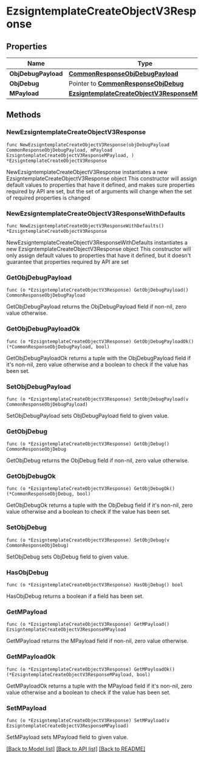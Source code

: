 # EzsigntemplateCreateObjectV3Response

## Properties

Name | Type | Description | Notes
------------ | ------------- | ------------- | -------------
**ObjDebugPayload** | [**CommonResponseObjDebugPayload**](CommonResponseObjDebugPayload.md) |  | 
**ObjDebug** | Pointer to [**CommonResponseObjDebug**](CommonResponseObjDebug.md) |  | [optional] 
**MPayload** | [**EzsigntemplateCreateObjectV3ResponseMPayload**](EzsigntemplateCreateObjectV3ResponseMPayload.md) |  | 

## Methods

### NewEzsigntemplateCreateObjectV3Response

`func NewEzsigntemplateCreateObjectV3Response(objDebugPayload CommonResponseObjDebugPayload, mPayload EzsigntemplateCreateObjectV3ResponseMPayload, ) *EzsigntemplateCreateObjectV3Response`

NewEzsigntemplateCreateObjectV3Response instantiates a new EzsigntemplateCreateObjectV3Response object
This constructor will assign default values to properties that have it defined,
and makes sure properties required by API are set, but the set of arguments
will change when the set of required properties is changed

### NewEzsigntemplateCreateObjectV3ResponseWithDefaults

`func NewEzsigntemplateCreateObjectV3ResponseWithDefaults() *EzsigntemplateCreateObjectV3Response`

NewEzsigntemplateCreateObjectV3ResponseWithDefaults instantiates a new EzsigntemplateCreateObjectV3Response object
This constructor will only assign default values to properties that have it defined,
but it doesn't guarantee that properties required by API are set

### GetObjDebugPayload

`func (o *EzsigntemplateCreateObjectV3Response) GetObjDebugPayload() CommonResponseObjDebugPayload`

GetObjDebugPayload returns the ObjDebugPayload field if non-nil, zero value otherwise.

### GetObjDebugPayloadOk

`func (o *EzsigntemplateCreateObjectV3Response) GetObjDebugPayloadOk() (*CommonResponseObjDebugPayload, bool)`

GetObjDebugPayloadOk returns a tuple with the ObjDebugPayload field if it's non-nil, zero value otherwise
and a boolean to check if the value has been set.

### SetObjDebugPayload

`func (o *EzsigntemplateCreateObjectV3Response) SetObjDebugPayload(v CommonResponseObjDebugPayload)`

SetObjDebugPayload sets ObjDebugPayload field to given value.


### GetObjDebug

`func (o *EzsigntemplateCreateObjectV3Response) GetObjDebug() CommonResponseObjDebug`

GetObjDebug returns the ObjDebug field if non-nil, zero value otherwise.

### GetObjDebugOk

`func (o *EzsigntemplateCreateObjectV3Response) GetObjDebugOk() (*CommonResponseObjDebug, bool)`

GetObjDebugOk returns a tuple with the ObjDebug field if it's non-nil, zero value otherwise
and a boolean to check if the value has been set.

### SetObjDebug

`func (o *EzsigntemplateCreateObjectV3Response) SetObjDebug(v CommonResponseObjDebug)`

SetObjDebug sets ObjDebug field to given value.

### HasObjDebug

`func (o *EzsigntemplateCreateObjectV3Response) HasObjDebug() bool`

HasObjDebug returns a boolean if a field has been set.

### GetMPayload

`func (o *EzsigntemplateCreateObjectV3Response) GetMPayload() EzsigntemplateCreateObjectV3ResponseMPayload`

GetMPayload returns the MPayload field if non-nil, zero value otherwise.

### GetMPayloadOk

`func (o *EzsigntemplateCreateObjectV3Response) GetMPayloadOk() (*EzsigntemplateCreateObjectV3ResponseMPayload, bool)`

GetMPayloadOk returns a tuple with the MPayload field if it's non-nil, zero value otherwise
and a boolean to check if the value has been set.

### SetMPayload

`func (o *EzsigntemplateCreateObjectV3Response) SetMPayload(v EzsigntemplateCreateObjectV3ResponseMPayload)`

SetMPayload sets MPayload field to given value.



[[Back to Model list]](../README.md#documentation-for-models) [[Back to API list]](../README.md#documentation-for-api-endpoints) [[Back to README]](../README.md)



